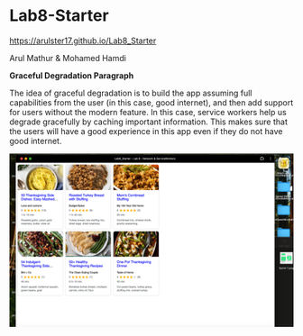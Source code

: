 # Lab8-Starter

https://arulster17.github.io/Lab8_Starter

Arul Mathur & Mohamed Hamdi

**Graceful Degradation Paragraph**

The idea of graceful degradation is to build the app assuming full capabilities from the user (in this case, good internet), and then add support for users without the modern feature. In this case, service workers help us degrade gracefully by caching important information. This makes sure that the users will have a good experience in this app even if they do not have good internet.

![pwaimage](/pwa.png)
